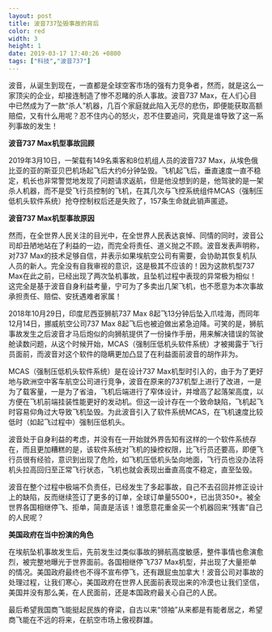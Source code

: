 ```yaml
---
layout: post  
title: 波音737坠毁事故的背后  
color: red  
width: 3  
height: 1  
date: 2019-03-17 17:40:26 +0800
tags: ["科技","波音737"]
---
```


波音，从诞生到现在，一直都是全球空客市场的强有力竞争者，然而，就是这么一家顶尖的企业，却接连制造了惨不忍睹的杀人事故。波音737 Max，在人们心目中已然成为了一款“杀人”机器，几百个家庭就此陷入无尽的悲伤，即便能获取高额赔偿，又有什么用呢？忍不住内心的怒火，忍不住要追问，究竟是谁导致了这一系列事故的发生！

**波音737 Max机型事故回顾**

2019年3月10日，一架载有149名乘客和8位机组人员的波音737 Max，从埃色俄比亚的亚的斯亚贝巴机场起飞后大约6分钟坠毁。飞机起飞后，垂直速度一直不稳定，机长也非常警觉地发现了问题请求返航，但是他没想到的是，他驾驶的是一架杀人机器，而不是受飞行员控制的飞机，在其几次与飞控系统组件MCAS（强制压低机头软件系统）抢夺控制权后还是失败了，157条生命就此销声匿迹。

**波音737 Max机型事故原因**

然而，在全世界人民关注的目光中，在全世界人民表达哀悼、同情的同时，波音公司却丑陋地站在了利益的一边，而完全将责任、道义抛之不顾。波音发表声明称，对737 Max的技术足够自信，并表示如果埃航空公司有需要，会协助其恢复机队人员的新人。完全没有自我审视的意识，这是极其不应该的！因为这款机型737 Max在此之前，已经出现了两次坠机事故，且坠机过程中表现的异常极为相似！这完全是基于波音自身利益考量，宁可为了多卖出几架飞机，也不愿意为本次事故承担责任、赔偿、安抚遇难者家属！

2018年10月29日，印度尼西亚狮航737 Max 8起飞13分钟后坠入爪哇海，而同年12月14日，挪威航空公司737 Max 8起飞后也被迫做出紧急迫降。可笑的是，狮航事故发生之后波音才马后炮似的向狮航提供了一份操作手册，用来解决错误的驾驶舱读数问题，从这个时候开始，MCAS（强制压低机头软件系统）才被揭露于飞行员面前，而波音对这个软件的隐瞒更加凸显了在利益面前波音的胡作非为。

MCAS（强制压低机头软件系统）是在设计737 Max机型时引入的，由于为了更好地与欧洲空中客车航空公司进行竞争，波音在原来的737机型上进行了改进，一是为了载客量，一是为了省油，飞机后端进行了窄体设计，并增高了起落架高度，以方便在飞机前端挂装性能更好的发动机。但这一设计存在一个致命缺陷，飞机起飞时容易仰角过大导致飞机坠毁。为此波音引入了软件系统MCAS，在飞机速度比较低时（如起飞过程中）强制压低机头。

波音处于自身利益的考虑，并没有在一开始就外界告知有这样的一个软件系统存在，而且更加糟糕的是，该软件系统对飞机的操控权限，比飞行员还要高，即便飞行员很有经验，意识到出现了危险，如飞机压低机头坠向地面，飞行员也没办法将机头拉高回归至正常飞行状态，飞机也就会表现出垂直高度不稳定，直至坠毁。

波音在整个过程中极端不负责任，已经发生了多起事故，自己不去召回并修正设计上的缺陷，反而继续签订了更多的订单，全球订单量5500+，已出货350+。被全世界各国相继停飞、拒单，简直是活该！谁愿意花重金买一个机器回来“残害”自己的人民呢？

**美国政府在当中扮演的角色**

在埃航坠机事故发生后，先前发生过类似事故的狮航高度敏感，整件事情也愈演愈烈，被完整地曝光于世界面前。各国相继停飞737 Max机型，并出现了大量拒单的情况。美国政府最终也不得不宣布停飞，还有跟屁虫加拿大！波音公司对事故的处理过程，让我们寒心，美国政府在世界人民面前表现出来的冷漠也让我们坚信，美国并没有那么美，在人民面前，还是本国政府最关心自己的人民。

最后希望我国商飞能挺起民族的脊梁，自古以来“领袖”从来都是有能者居之，希望商飞能在不远的将来，在航空市场上傲视群雄。

